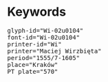 # Keywords
<pre>
glyph-id="Wi-02u0104"
font-id="Wi-02u0104"
printer-id="Wi"
printer="Maciej Wirzbięta"
period="1555/7-1605"
place="Kraków"
PT plate="570"
</pre>
